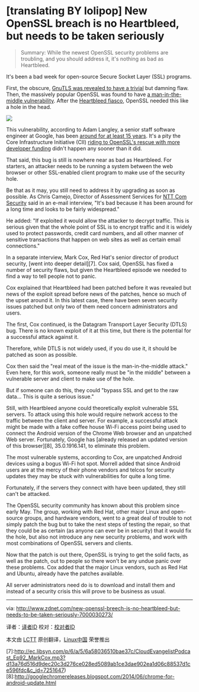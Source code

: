 [translating BY lolipop]
New OpenSSL breach is no Heartbleed, but needs to be taken seriously
================================================================================
> Summary: While the newest OpenSSL security problems are troubling, and you should address it, it's nothing as bad as Heartbleed.

It's been a bad week for open-source Secure Socket Layer (SSL) programs.

First, the obscure, [GnuTLS was revealed to have a trivial][1] but damning flaw. Then, the massively popular OpenSSL was found to have [a man-in-the-middle vulnerability][2]. After the [Heartbleed fiasco][3], OpenSSL needed this like a hole in the head.

![](http://cdn-static.zdnet.com/i/r/story/70/00/030273/openssl-200x55.png?hash=MwyxMwt0MJ&upscale=1)

This vulnerability, according to Adam Langley, a senior staff software engineer at Google, has been [around for at least 15 years][4]. It's a pity the Core Infrastructure Initiative (CII) [riding to OpenSSL's rescue with more developer funding][5] didn't happen any sooner than it did.

That said, this bug is still is nowhere near as bad as Heartbleed. For starters, an attacker needs to be running a system between the web browser or other SSL-enabled client program to make use of the security hole.

Be that as it may, you still need to address it by upgrading as soon as possible. As Chris Camejo, Director of Assessment Services for [NTT Com Security][6] said in an e-mail interview, "It's bad because it has been around for a long time and looks to be fairly widespread."

He added: "If exploited it would allow the attacker to decrypt traffic. This is serious given that the whole point of SSL is to encrypt traffic and it is widely used to protect passwords, credit card numbers, and all other manner of sensitive transactions that happen on web sites as well as certain email connections."

In a separate interview, Mark Cox, Red Hat's senior director of product security, [went into deeper detail][7]. Cox said, OpenSSL has fixed a number of security flaws, but given the Heartbleed episode we needed to find a way to tell people not to panic.

Cox explained that Heartbleed had been patched before it was revealed but news of the exploit spread before news of the patches, hence so much of the upset around it. In this latest case, there have been seven security issues patched but only two of them need concern administrators and users.

The first, Cox continued, is the Datagram Transport Layer Security (DTLS) bug. There is no known exploit of it at this time, but there is the potential for a successful attack against it.

Therefore, while DTLS is not widely used, if you do use it, it should be patched as soon as possible.

Cox then said the "real meat of the issue is the man-in-the-middle attack." Even here, for this work, someone really must be "in the middle" between a vulnerable server and client to make use of the hole.

But if someone can do this, they could "bypass SSL and get to the raw data... This is quite a serious issue."

Still, with Heartbleed anyone could theoretically exploit vulnerable SSL servers. To attack using this hole would require network access to the traffic between the client and server. For example, a successful attack might be made with a fake coffee house Wi-Fi access point being used to connect the Android version of the Chrome Web browser and an unpatched Web server. Fortunately, Google has [already released an updated version of this browser][8], 35.0.1916.141, to eliminate this problem.

The most vulnerable systems, according to Cox, are unpatched Android devices using a bogus Wi-Fi hot spot. Morrell added that since Android users are at the mercy of their phone vendors and telcos for security updates they may be stuck with vulnerabilities for quite a long time.

Fortunately, if the servers they connect with have been updated, they still can't be attacked.

The OpenSSL security community has known about this problem since early May. The group, working with Red Hat, other major Linux and open-source groups, and hardware vendors, went to a great deal of trouble to not simply patch the bug but to take the next steps of testing the repair, so that they could be as certain (as anyone can ever be in security) that it would fix the hole, but also not introduce any new security problems, and work with most combinations of OpenSSL servers and clients.

Now that the patch is out there, OpenSSL is trying to get the solid facts, as well as the patch, out to people so there won't be any undue panic over these problems. Cox added that the major Linux vendors, such as Red Hat and Ubuntu, already have the patches available.

All server administrators need do is to download and install them and instead of a security crisis this will prove to be business as usual.

--------------------------------------------------------------------------------

via: http://www.zdnet.com/new-openssl-breech-is-no-heartbleed-but-needs-to-be-taken-seriously-7000030273/

译者：[译者ID](https://github.com/译者ID) 校对：[校对者ID](https://github.com/校对者ID)

本文由 [LCTT](https://github.com/LCTT/TranslateProject) 原创翻译，[Linux中国](http://linux.cn/) 荣誉推出

[1]:http://www.zdnet.com/another-serious-gnutls-bug-exposes-linux-clients-to-server-attacks-7000030205
[2]:http://www.zdnet.com/openssl-fixes-another-severe-vulnerability-7000030253/
[3]:http://www.zdnet.com/heartbleed-serious-openssl-zero-day-vulnerability-revealed-7000028166
[4]:https://www.imperialviolet.org/2014/06/05/earlyccs.html
[5]:http://www.zdnet.com/corporations-put-their-cash-where-their-open-source-security-is-7000030023/
[6]:http://www.nttcomsecurity.com/us/
[7]:http://ec.libsyn.com/p/6/a/5/6a58036510bae37c/CloudEvangelistPodcast_Ep92_MarkCox.mp3?d13a76d516d9dec20c3d276ce028ed5089ab1ce3dae902ea1d06c88537d1ce596fdc&c_id=7251647)
[8]:http://googlechromereleases.blogspot.com/2014/06/chrome-for-android-update.html